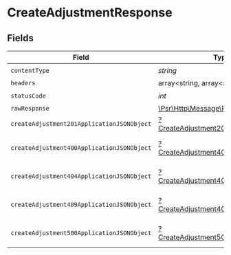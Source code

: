 # CreateAdjustmentResponse


## Fields

| Field                                                                                                        | Type                                                                                                         | Required                                                                                                     | Description                                                                                                  |
| ------------------------------------------------------------------------------------------------------------ | ------------------------------------------------------------------------------------------------------------ | ------------------------------------------------------------------------------------------------------------ | ------------------------------------------------------------------------------------------------------------ |
| `contentType`                                                                                                | *string*                                                                                                     | :heavy_check_mark:                                                                                           | N/A                                                                                                          |
| `headers`                                                                                                    | array<string, array<*string*>>                                                                               | :heavy_minus_sign:                                                                                           | N/A                                                                                                          |
| `statusCode`                                                                                                 | *int*                                                                                                        | :heavy_check_mark:                                                                                           | N/A                                                                                                          |
| `rawResponse`                                                                                                | [\Psr\Http\Message\ResponseInterface](https://www.php-fig.org/psr/psr-7/#33-psrhttpmessageresponseinterface) | :heavy_minus_sign:                                                                                           | N/A                                                                                                          |
| `createAdjustment201ApplicationJSONObject`                                                                   | [?CreateAdjustment201ApplicationJSON](../../models/operations/CreateAdjustment201ApplicationJSON.md)         | :heavy_minus_sign:                                                                                           | Created                                                                                                      |
| `createAdjustment400ApplicationJSONObject`                                                                   | [?CreateAdjustment400ApplicationJSON](../../models/operations/CreateAdjustment400ApplicationJSON.md)         | :heavy_minus_sign:                                                                                           | General error response                                                                                       |
| `createAdjustment404ApplicationJSONObject`                                                                   | [?CreateAdjustment404ApplicationJSON](../../models/operations/CreateAdjustment404ApplicationJSON.md)         | :heavy_minus_sign:                                                                                           | General error response                                                                                       |
| `createAdjustment409ApplicationJSONObject`                                                                   | [?CreateAdjustment409ApplicationJSON](../../models/operations/CreateAdjustment409ApplicationJSON.md)         | :heavy_minus_sign:                                                                                           | General error response                                                                                       |
| `createAdjustment500ApplicationJSONObject`                                                                   | [?CreateAdjustment500ApplicationJSON](../../models/operations/CreateAdjustment500ApplicationJSON.md)         | :heavy_minus_sign:                                                                                           | General error response                                                                                       |